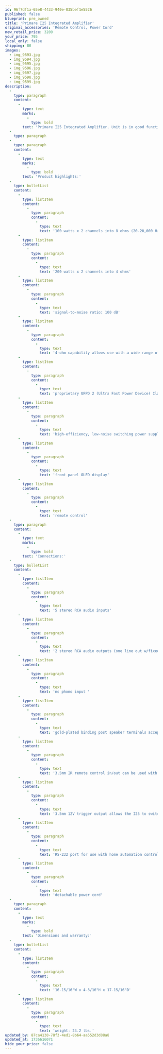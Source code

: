 ```yaml
---
id: 96f7df1a-65e8-4433-940e-835bef1e5526
published: false
blueprint: pre_owned
title: 'Primare I25 Integrated Amplifier'
original_accessories: 'Remote Control, Power Cord'
new_retail_price: 3200
your_price: 795
local_only: false
shipping: 80
images:
  - img_9593.jpg
  - img_9594.jpg
  - img_9595.jpg
  - img_9596.jpg
  - img_9597.jpg
  - img_9598.jpg
  - img_9599.jpg
description:
  -
    type: paragraph
    content:
      -
        type: text
        marks:
          -
            type: bold
        text: 'Primare I25 Integrated Amplifier. Unit is in good functional condition, but has some scuffs on the top panel and a couple of dings on the edge of the faceplate. Remote control and power cord included. This is an excellent sounding integrated amplifier that sold as new for $3,200.00'
  -
    type: paragraph
  -
    type: paragraph
    content:
      -
        type: text
        marks:
          -
            type: bold
        text: 'Product highlights:'
  -
    type: bulletList
    content:
      -
        type: listItem
        content:
          -
            type: paragraph
            content:
              -
                type: text
                text: '100 watts x 2 channels into 8 ohms (20-20,000 Hz) at 0.01% THD'
      -
        type: listItem
        content:
          -
            type: paragraph
            content:
              -
                type: text
                text: '200 watts x 2 channels into 4 ohms'
      -
        type: listItem
        content:
          -
            type: paragraph
            content:
              -
                type: text
                text: 'signal-to-noise ratio: 100 dB'
      -
        type: listItem
        content:
          -
            type: paragraph
            content:
              -
                type: text
                text: '4-ohm capability allows use with a wide range of speakers'
      -
        type: listItem
        content:
          -
            type: paragraph
            content:
              -
                type: text
                text: 'proprietary UFPD 2 (Ultra Fast Power Device) Class D amplifier technology'
      -
        type: listItem
        content:
          -
            type: paragraph
            content:
              -
                type: text
                text: 'high-efficiency, low-noise switching power supply with APFC (Active Power-Factor Correction)'
      -
        type: listItem
        content:
          -
            type: paragraph
            content:
              -
                type: text
                text: 'front-panel OLED display'
      -
        type: listItem
        content:
          -
            type: paragraph
            content:
              -
                type: text
                text: 'remote control'
  -
    type: paragraph
    content:
      -
        type: text
        marks:
          -
            type: bold
        text: 'Connections:'
  -
    type: bulletList
    content:
      -
        type: listItem
        content:
          -
            type: paragraph
            content:
              -
                type: text
                text: '5 stereo RCA audio inputs'
      -
        type: listItem
        content:
          -
            type: paragraph
            content:
              -
                type: text
                text: '2 stereo RCA audio outputs (one line out w/fixed volume for dubbing; one pre-out w/volume control for connecting an amplifier or powered subwoofer)'
      -
        type: listItem
        content:
          -
            type: paragraph
            content:
              -
                type: text
                text: 'no phono input '
      -
        type: listItem
        content:
          -
            type: paragraph
            content:
              -
                type: text
                text: 'gold-plated binding post speaker terminals accept bare wire, banana plugs, and pin connectors'
      -
        type: listItem
        content:
          -
            type: paragraph
            content:
              -
                type: text
                text: '3.5mm IR remote control in/out can be used with an optional IR repeater system and compatible Primare products'
      -
        type: listItem
        content:
          -
            type: paragraph
            content:
              -
                type: text
                text: '3.5mm 12V trigger output allows the I25 to switch on other devices'
      -
        type: listItem
        content:
          -
            type: paragraph
            content:
              -
                type: text
                text: 'RS-232 port for use with home automation control systems, like Crestron'
      -
        type: listItem
        content:
          -
            type: paragraph
            content:
              -
                type: text
                text: 'detachable power cord'
  -
    type: paragraph
    content:
      -
        type: text
        marks:
          -
            type: bold
        text: 'Dimensions and warranty:'
  -
    type: bulletList
    content:
      -
        type: listItem
        content:
          -
            type: paragraph
            content:
              -
                type: text
                text: '16-15/16"W x 4-3/16"H x 17-15/16"D'
      -
        type: listItem
        content:
          -
            type: paragraph
            content:
              -
                type: text
                text: 'weight: 24.2 lbs.'
updated_by: 87ca4130-78f3-4ed1-8b64-aa552d3d08a8
updated_at: 1736616071
hide_your_price: false
---
```

